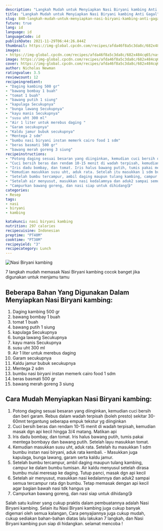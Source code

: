 ```yaml
---
description: "Langkah Mudah untuk Menyiapkan Nasi Biryani kambing Anti Gagal"
title: "Langkah Mudah untuk Menyiapkan Nasi Biryani kambing Anti Gagal"
slug: 840-langkah-mudah-untuk-menyiapkan-nasi-biryani-kambing-anti-gagal
future: true
lang: id
language: id
languageCode: id
publishDate: 2021-11-29T06:44:26.844Z 
thumbnail: https://img-global.cpcdn.com/recipes/afda46f8a5c3da8c/682x484cq65/nasi-biryani-kambing-foto-resep-utama.png
images:
- https://img-global.cpcdn.com/recipes/afda46f8a5c3da8c/682x484cq65/nasi-biryani-kambing-foto-resep-utama.png
image: https://img-global.cpcdn.com/recipes/afda46f8a5c3da8c/682x484cq65/nasi-biryani-kambing-foto-resep-utama.png
cover: https://img-global.cpcdn.com/recipes/afda46f8a5c3da8c/682x484cq65/nasi-biryani-kambing-foto-resep-utama.png
author: Nicholas Newman
ratingvalue: 3.5
reviewcount: 12
recipeingredient:
- "Daging kambing 500 gr"
- "bawang bombay 1 buah"
- "tomat 1 buah"
- "bawang putih 1 siung"
- "kapulaga Secukupnya"
- "bunga lawang Secukupnya"
- "kayu manis Secukupnya"
- "susu uht 300 ml"
- "Air 1 liter untuk merebus daging "
- "Garam secukupnya"
- "Kaldu jamur bubuk secukupnya"
- "Mentega 2 sdm"
- "bumbu nasi biryani instan memerk cairo food 1 sdm"
- "beras basmati 500 gr"
- "bawang merah goreng 3 siung"
recipeinstructions:
- "Potong daging sesuai besaran yang diinginkan, kemudian cuci bersih dan beri garam. Rebus dalam wadah terpisah (boleh presto) sekitar 30-60mnt tergantung seberapa empuk tekstur yg diinginkan"
- "Cuci bersih beras dan rendam 10-15 menit di wadah terpisah, kemudian masak dgn api kecil hingga 3/4 matang. Matikan api"
- "Iris dadu bombay, dan tomat. Iris halus bawang putih, tumis pakai mentega bombayy dan bawang putih. Setelah layu masukkan tomat."
- "Kemudian masukkan susu uht, aduk rata. Setelah itu masukkan 1 sdm bumbu instan nasi biryani, aduk rata kembali.  Masukkan juga kapulaga, bunga lawang, garam serta kaldu jamur."
- "Setelah bumbu tercampur, ambil daging maupun tulang kambing, campur ke dalam bumbu tumisan. Air kaldu menyusul setelah dirasa bumbu mulai meresap ke daging. Tutup panci, masak dgn api kecil"
- "Setelah air menyusut, masukkan nasi kedalamnya dan aduk2 sampai semua tercampur rata dgn bumbu. Tetap memasak dengan api kecil agar bagian bawah nasi tdk hangus ya"
- "Campurkan bawang goreng, dan nasi siap untuk dihidang😘"
categories:
- Resep
tags:
- nasi
- biryani
- kambing

katakunci: nasi biryani kambing 
nutrition: 297 calories
recipecuisine: Indonesian
preptime: "PT40M"
cooktime: "PT30M"
recipeyield: "3"
recipecategory: Lunch
---
```



![Nasi Biryani kambing](https://img-global.cpcdn.com/recipes/afda46f8a5c3da8c/682x484cq65/nasi-biryani-kambing-foto-resep-utama.png)

7 langkah mudah memasak  Nasi Biryani kambing cocok banget jika digunakan untuk menjamu tamu

<!--inarticleads1-->

## Beberapa Bahan Yang Digunakan Dalam Menyiapkan Nasi Biryani kambing:

1. Daging kambing 500 gr
1. bawang bombay 1 buah
1. tomat 1 buah
1. bawang putih 1 siung
1. kapulaga Secukupnya
1. bunga lawang Secukupnya
1. kayu manis Secukupnya
1. susu uht 300 ml
1. Air 1 liter untuk merebus daging 
1. Garam secukupnya
1. Kaldu jamur bubuk secukupnya
1. Mentega 2 sdm
1. bumbu nasi biryani instan memerk cairo food 1 sdm
1. beras basmati 500 gr
1. bawang merah goreng 3 siung



<!--inarticleads2-->

## Cara Mudah Menyiapkan Nasi Biryani kambing:

1. Potong daging sesuai besaran yang diinginkan, kemudian cuci bersih dan beri garam. Rebus dalam wadah terpisah (boleh presto) sekitar 30-60mnt tergantung seberapa empuk tekstur yg diinginkan
1. Cuci bersih beras dan rendam 10-15 menit di wadah terpisah, kemudian masak dgn api kecil hingga 3/4 matang. Matikan api
1. Iris dadu bombay, dan tomat. Iris halus bawang putih, tumis pakai mentega bombayy dan bawang putih. Setelah layu masukkan tomat.
1. Kemudian masukkan susu uht, aduk rata. Setelah itu masukkan 1 sdm bumbu instan nasi biryani, aduk rata kembali.  - Masukkan juga kapulaga, bunga lawang, garam serta kaldu jamur.
1. Setelah bumbu tercampur, ambil daging maupun tulang kambing, campur ke dalam bumbu tumisan. Air kaldu menyusul setelah dirasa bumbu mulai meresap ke daging. Tutup panci, masak dgn api kecil
1. Setelah air menyusut, masukkan nasi kedalamnya dan aduk2 sampai semua tercampur rata dgn bumbu. Tetap memasak dengan api kecil agar bagian bawah nasi tdk hangus ya
1. Campurkan bawang goreng, dan nasi siap untuk dihidang😘




Salah satu kuliner yang cukup praktis dalam pembuatannya adalah  Nasi Biryani kambing. Selain itu  Nasi Biryani kambing  juga cukup banyak digemari oleh semua kalangan, Cara penyajiannya juga cukup mudah, cukup sediakan bahan-bahan diatas lalu lakukan 7 langkah, dan  Nasi Biryani kambing  pun siap di hidangkan. selamat mencoba !
